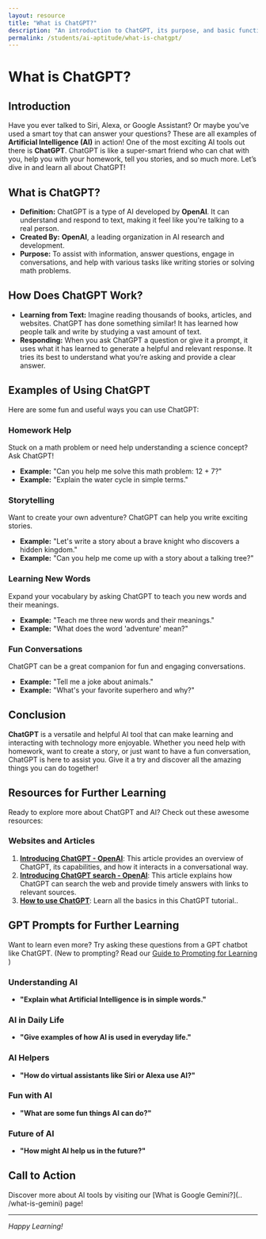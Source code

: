 ```yaml
---
layout: resource
title: "What is ChatGPT?"
description: "An introduction to ChatGPT, its purpose, and basic functionalities."
permalink: /students/ai-aptitude/what-is-chatgpt/
---
```


# What is ChatGPT?

## Introduction
Have you ever talked to Siri, Alexa, or Google Assistant? Or maybe you've used a smart toy that can answer your questions? These are all examples of **Artificial Intelligence (AI)** in action! One of the most exciting AI tools out there is **ChatGPT**. ChatGPT is like a super-smart friend who can chat with you, help you with your homework, tell you stories, and so much more. Let’s dive in and learn all about ChatGPT!

## What is ChatGPT?
- **Definition:** ChatGPT is a type of AI developed by **OpenAI**. It can understand and respond to text, making it feel like you're talking to a real person.
- **Created By:** **OpenAI**, a leading organization in AI research and development.
- **Purpose:** To assist with information, answer questions, engage in conversations, and help with various tasks like writing stories or solving math problems.

## How Does ChatGPT Work?
- **Learning from Text:** Imagine reading thousands of books, articles, and websites. ChatGPT has done something similar! It has learned how people talk and write by studying a vast amount of text.
- **Responding:** When you ask ChatGPT a question or give it a prompt, it uses what it has learned to generate a helpful and relevant response. It tries its best to understand what you’re asking and provide a clear answer.

## Examples of Using ChatGPT
Here are some fun and useful ways you can use ChatGPT:

### Homework Help
Stuck on a math problem or need help understanding a science concept? Ask ChatGPT!
- **Example:** "Can you help me solve this math problem: 12 + 7?"
- **Example:** "Explain the water cycle in simple terms."

### Storytelling
Want to create your own adventure? ChatGPT can help you write exciting stories.
- **Example:** "Let's write a story about a brave knight who discovers a hidden kingdom."
- **Example:** "Can you help me come up with a story about a talking tree?"

### Learning New Words
Expand your vocabulary by asking ChatGPT to teach you new words and their meanings.
- **Example:** "Teach me three new words and their meanings."
- **Example:** "What does the word 'adventure' mean?"

### Fun Conversations
ChatGPT can be a great companion for fun and engaging conversations.
- **Example:** "Tell me a joke about animals."
- **Example:** "What's your favorite superhero and why?"

## Conclusion
**ChatGPT** is a versatile and helpful AI tool that can make learning and interacting with technology more enjoyable. Whether you need help with homework, want to create a story, or just want to have a fun conversation, ChatGPT is here to assist you. Give it a try and discover all the amazing things you can do together!

## Resources for Further Learning
Ready to explore more about ChatGPT and AI? Check out these awesome resources:

### Websites and Articles
1. **[Introducing ChatGPT - OpenAI](https://openai.com/index/chatgpt/)**: This article provides an overview of ChatGPT, its capabilities, and how it interacts in a conversational way.
2. **[Introducing ChatGPT search - OpenAI](https://openai.com/index/introducing-chatgpt-search/)**: This article explains how ChatGPT can search the web and provide timely answers with links to relevant sources.
3. **[How to use ChatGPT](https://zapier.com/blog/how-to-use-chatgpt/)**: Learn all the basics in this ChatGPT tutorial..

## GPT Prompts for Further Learning
Want to learn even more? Try asking these questions from a GPT chatbot like ChatGPT.
(New to prompting? Read our [Guide to Prompting for Learning](../guide-to-prompting-for-learning/) ) 

### Understanding AI
- **"Explain what Artificial Intelligence is in simple words."**

### AI in Daily Life
- **"Give examples of how AI is used in everyday life."**

### AI Helpers
- **"How do virtual assistants like Siri or Alexa use AI?"**

### Fun with AI
- **"What are some fun things AI can do?"**

### Future of AI
- **"How might AI help us in the future?"**

## Call to Action
Discover more about AI tools by visiting our [What is Google Gemini?](..   /what-is-gemini) page!

---
*Happy Learning!*
